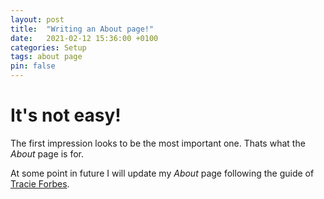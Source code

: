 ```yaml
---
layout: post
title:  "Writing an About page!"
date:   2021-02-12 15:36:00 +0100
categories: Setup 
tags: about page
pin: false
---
```


# It's not easy!

The first impression looks to be the most important one. Thats what the _About_
page is for.

At some point in future I will update my _About_ page following the guide of [Tracie Forbes](https://traciefobes.com/how-to-write-an-about-me-page/).